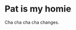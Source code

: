 <!DOCTYPE html>
<html>
<body>

<h1>Pat is my homie</h1>

<p>Cha cha cha cha changes.</p>

</body>
</html>